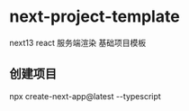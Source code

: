 # next-project-template

next13 react 服务端渲染 基础项目模板



## 创建项目

npx create-next-app@latest --typescript

